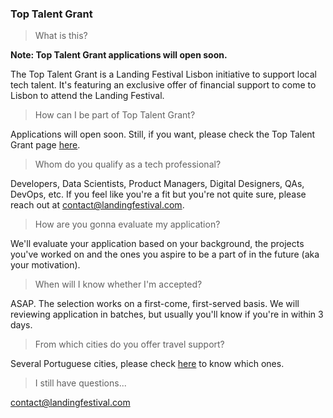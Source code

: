 
### Top Talent Grant

> What is this?

**Note: Top Talent Grant applications will open soon.**

The Top Talent Grant is a Landing Festival Lisbon initiative to support local tech talent. It's featuring an exclusive offer of financial support to come to Lisbon to attend the Landing Festival.

> How can I be part of Top Talent Grant?

Applications will open soon. Still, if you want, please check the Top Talent Grant page [here](https://landingfestival.com/lisbon/top_talent).

> Whom do you qualify as a tech professional?

Developers, Data Scientists, Product Managers, Digital Designers, QAs, DevOps, etc. If you feel like you're a fit but you're not quite sure, please reach out at contact@landingfestival.com.

> How are you gonna evaluate my application?

We'll evaluate your application based on your background, the projects you've worked on and the ones you aspire to be a part of in the future (aka your motivation). 

> When will I know whether I'm accepted?

ASAP. The selection works on a first-come, first-served basis. We will reviewing application in batches, but usually you'll know if you're in within 3 days. 

> From which cities do you offer travel support?

Several Portuguese cities, please check [here](https://landingfestival.com/lisbon/top_talent) to know which ones.

> I still have questions...

contact@landingfestival.com
